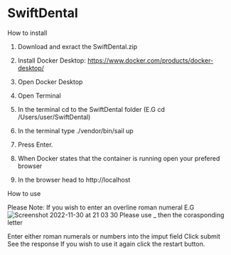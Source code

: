 # SwiftDental

How to install 

1. Download and exract the SwiftDental.zip

2. Install Docker Desktop: https://www.docker.com/products/docker-desktop/

3. Open Docker Desktop 

4. Open Terminal

5. In the terminal cd to the SwiftDental folder (E.G cd /Users/user/SwiftDental)

6. In the terminal type ./vendor/bin/sail up 

7. Press Enter.

8. When Docker states that the container is running open your prefered browser

9. In the browser head to http://localhost



How to use 

Please Note: If you wish to enter an overline roman numeral E.G ![Screenshot 2022-11-30 at 21 03 30](https://user-images.githubusercontent.com/44707086/204907533-48b50021-3fba-4ff2-8b55-1a1cad5d92fa.jpg)
Please use _ then the corasponding letter


Enter either roman numerals or numbers into the imput field 
Click submit 
See the response 
If you wish to use it again click the restart button.


